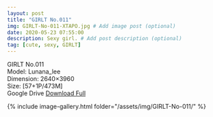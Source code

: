 ```yaml
---
layout: post
title: "GIRLT No.011"
img: GIRLT-No-011-XTAPO.jpg # Add image post (optional)
date: 2020-05-23 07:55:00
description: Sexy girl. # Add post description (optional)
tag: [cute, sexy, GIRLT]
---
```

GIRLT No.011  
Model: Lunana_lee  
Dimension: 2640×3960  
Size: [57+1P/473M]   
Google Drive [Download Full](http://gestyy.com/e0Ksdt)

{% include image-gallery.html folder="/assets/img/GIRLT-No-011/" %}
